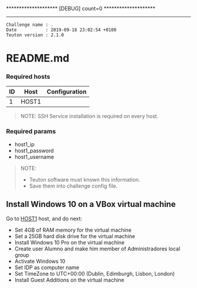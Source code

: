 ******************** [DEBUG] count=0 ********************
*********************************************************

```
Challenge name : .
Date           : 2019-09-18 23:02:54 +0100
Teuton version : 2.1.0
```
# README.md

### Required hosts

| ID | Host | Configuration |
| -- | ---- | ------------- |
|1|HOST1||

> NOTE: SSH Service installation is required on every host.

### Required params
* host1_ip
* host1_password
* host1_username

> NOTE:
> * Teuton software must known this information.
> * Save them into challenge config file.

## Install Windows 10 on a VBox virtual machine


Go to [HOST1](#required-hosts) host, and do next:

* Set 4GB of RAM memory for the virtual machine
* Set a 25GB hard disk drive for the virtual machine
* Install Windows 10 Pro on the virtual machine
* Create user Alumno and make him member of Administradores local group
* Activate Windows 10
* Set IDP as computer name
* Set TimeZone to UTC+00:00 (Dublin, Edimburgh, Lisbon, London)
* Install Guest Additions on the virtual machine

